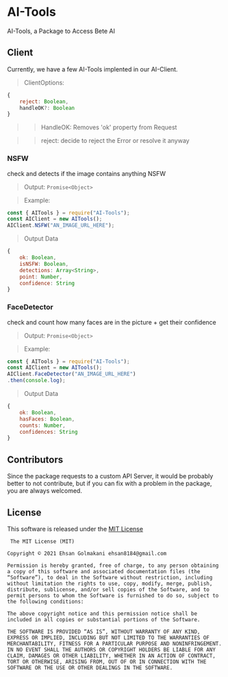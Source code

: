 # AI-Tools
 AI-Tools, a Package to Access Bete AI

## Client
Currently, we have a few AI-Tools implented in our AI-Client.

> ClientOptions:
```js
{
    reject: Boolean,
    handleOK?: Boolean
}
```

>> HandleOK: Removes 'ok' property from Request

>> reject: decide to reject the Error or resolve it anyway

### NSFW
check and detects if the image contains anything NSFW

> Output: `Promise<Object>`

> Example:
```js
const { AITools } = require("AI-Tools");
const AIClient = new AITools();
AIClient.NSFW("AN_IMAGE_URL_HERE");
```

> Output Data
```js
{
    ok: Boolean,
    isNSFW: Boolean,
    detections: Array<String>,
    point: Number,
    confidence: String
}
```

### FaceDetector
check and count how many faces are in the picture + get their confidence

> Output: `Promise<Object>`

> Example: 
```js
const { AITools } = require("AI-Tools");
const AIClient = new AITools();
AIClient.FaceDetector("AN_IMAGE_URL_HERE")
.then(console.log);
```

> Output Data
```js
{
    ok: Boolean,
    hasFaces: Boolean,
    counts: Number,
    confidences: String
}
```

## Contributors
Since the package requests to a custom API Server, it would be probably better to not contribute, but if you can fix with a problem in the package, you are always welcomed.

## License
This software is released under the <a href="https://ehsanfox.mit-license.org/">MIT License</a>
```
 The MIT License (MIT)

Copyright © 2021 Ehsan Golmakani ehsan8184@gmail.com

Permission is hereby granted, free of charge, to any person obtaining a copy of this software and associated documentation files (the “Software”), to deal in the Software without restriction, including without limitation the rights to use, copy, modify, merge, publish, distribute, sublicense, and/or sell copies of the Software, and to permit persons to whom the Software is furnished to do so, subject to the following conditions:

The above copyright notice and this permission notice shall be included in all copies or substantial portions of the Software.

THE SOFTWARE IS PROVIDED “AS IS”, WITHOUT WARRANTY OF ANY KIND, EXPRESS OR IMPLIED, INCLUDING BUT NOT LIMITED TO THE WARRANTIES OF MERCHANTABILITY, FITNESS FOR A PARTICULAR PURPOSE AND NONINFRINGEMENT. IN NO EVENT SHALL THE AUTHORS OR COPYRIGHT HOLDERS BE LIABLE FOR ANY CLAIM, DAMAGES OR OTHER LIABILITY, WHETHER IN AN ACTION OF CONTRACT, TORT OR OTHERWISE, ARISING FROM, OUT OF OR IN CONNECTION WITH THE SOFTWARE OR THE USE OR OTHER DEALINGS IN THE SOFTWARE.
```